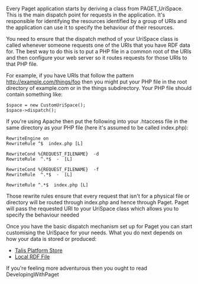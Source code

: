 Every Paget application starts by deriving a class from PAGET\_UriSpace. This is the main dispatch point for requests in the application. It's responsible for identifying the resources identified by a group of URIs and the application can use it to specify the behaviour of their resources.

You need to ensure that the dispatch method of your UriSpace class is called whenever someone requests one of the URIs that you have RDF data for. The best way to do this is to put a PHP file in a common root of the URIs and then configure your web server so it routes requests for those URIs to that PHP file.

For example, if you have URIs that follow the pattern http://example.com/things/foo then you might put your PHP file in the root directory of example.com or in the things subdirectory. Your PHP file should contain something like:

```
$space = new CustomUriSpace();
$space->dispatch();
```

If you're using Apache then put the following into your .htaccess file in the same directory as your PHP file (here it's assumed to be called index.php):

```
RewriteEngine on
RewriteRule ^$  index.php [L]

RewriteCond %{REQUEST_FILENAME}  -d
RewriteRule  ^.*$  -  [L]

RewriteCond %{REQUEST_FILENAME}  -f
RewriteRule  ^.*$  -  [L]

RewriteRule ^.*$  index.php [L]

```

Those rewrite rules ensure that every request that isn't for a physical file or directory will be routed through index.php and hence through Paget. Paget will pass the requested URI to your UriSpace class which allows you to specify the behaviour needed

Once you have the basic dispatch mechanism set up for Paget you can start customising the UriSpace for your needs. What you do next depends on how your data is stored or produced:

  * [Talis Platform Store](UsingPagetWithTalisPlatformStores.md)
  * [Local RDF File](UsingPagetWithLocalRdfFiles.md)

If you're feeling more adventurous then you ought to read DevelopingWithPaget